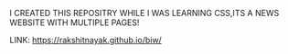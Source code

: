 I CREATED THIS REPOSITRY WHILE I WAS LEARNING CSS,ITS A NEWS WEBSITE WITH MULTIPLE PAGES!

LINK: https://rakshitnayak.github.io/biw/
